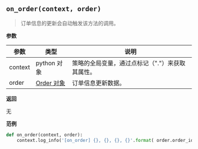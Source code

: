 ## `on_order(context, order)`

> 订单信息的更新会自动触发该方法的调用。

**参数**

| 参数    | 类型        | 说明                                            |
| ------- | ----------- | ----------------------------------------------- |
| context | python 对象 | 策略的全局变量，通过点标记（"."）来获取其属性。 |
| order   | [Order 对象](/data_struct/Order.md/##Order)  | 订单信息更新数据。                              |

**返回**

无

**范例**

```python
def on_order(context, order):
    context.log_info('[on_order] {}, {}, {}, {}'.format( order.order_id, order.status, order.volume, order_volume_left))
```

## 
